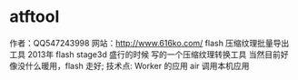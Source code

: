 # atftool
作者：QQ547243998
网站：http://www.616ko.com/
flash 压缩纹理批量导出工具
2013年 flash stage3d 盛行的时候 写的一个压缩纹理转换工具
当然目前好像没什么暖用，flash 走好;
技术点:
Worker 的应用
air 调用本机应用
